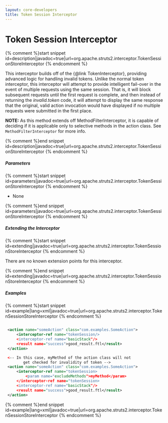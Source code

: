 ```yaml
---
layout: core-developers
title: Token Session Interceptor
---
```


# Token Session Interceptor



{% comment %}start snippet id=description|javadoc=true|url=org.apache.struts2.interceptor.TokenSessionStoreInterceptor {% endcomment %}
<p> <p>
 This interceptor builds off of the {@link TokenInterceptor}, providing advanced logic for handling invalid tokens.
 Unlike the normal token interceptor, this interceptor will attempt to provide intelligent fail-over in the event of
 multiple requests using the same session. That is, it will block subsequent requests until the first request is
 complete, and then instead of returning the <i>invalid.token</i> code, it will attempt to display the same response
 that the original, valid action invocation would have displayed if no multiple requests were submitted in the first
 place.
 </p>

 <p>
 <b>NOTE:</b> As this method extends off MethodFilterInterceptor, it is capable of
 deciding if it is applicable only to selective methods in the action class. See
 <code>MethodFilterInterceptor</code> for more info.
 </p>

</p>
{% comment %}end snippet id=description|javadoc=true|url=org.apache.struts2.interceptor.TokenSessionStoreInterceptor {% endcomment %}

##### Parameters



{% comment %}start snippet id=parameters|javadoc=true|url=org.apache.struts2.interceptor.TokenSessionStoreInterceptor {% endcomment %}
<p>
 <ul>

 <li>None</li>

 </ul>

</p>
{% comment %}end snippet id=parameters|javadoc=true|url=org.apache.struts2.interceptor.TokenSessionStoreInterceptor {% endcomment %}

##### Extending the Interceptor



{% comment %}start snippet id=extending|javadoc=true|url=org.apache.struts2.interceptor.TokenSessionStoreInterceptor {% endcomment %}
<p> <p>
 There are no known extension points for this interceptor.
 </p>
</p>
{% comment %}end snippet id=extending|javadoc=true|url=org.apache.struts2.interceptor.TokenSessionStoreInterceptor {% endcomment %}

##### Examples



{% comment %}start snippet id=example|lang=xml|javadoc=true|url=org.apache.struts2.interceptor.TokenSessionStoreInterceptor {% endcomment %}

```xml

 <action name="someAction" class="com.examples.SomeAction">
     <interceptor-ref name="tokenSession/>
     <interceptor-ref name="basicStack"/>
     <result name="success">good_result.ftl</result>
 </action>

 <-- In this case, myMethod of the action class will not
        get checked for invalidity of token -->
 <action name="someAction" class="com.examples.SomeAction">
     <interceptor-ref name="tokenSession>
         <param name="excludeMethods">myMethod</param>
     </interceptor-ref name="tokenSession>
     <interceptor-ref name="basicStack"/>
     <result name="success">good_result.ftl</result>
 </action>


```

{% comment %}end snippet id=example|lang=xml|javadoc=true|url=org.apache.struts2.interceptor.TokenSessionStoreInterceptor {% endcomment %}
